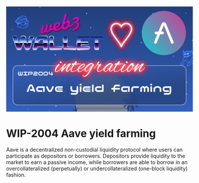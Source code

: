 [_metadata_:at_account]:- "@AaveAave"
![image](../v2/images/2004.png)

# WIP-2004 Aave yield farming

Aave is a decentralized non-custodial liquidity protocol where users can participate as depositors or borrowers. Depositors provide liquidity to the market to earn a passive income, while borrowers are able to borrow in an overcollateralized (perpetually) or undercollateralized (one-block liquidity) fashion.
